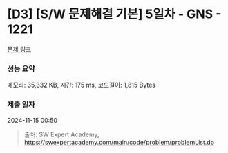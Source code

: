 # [D3] [S/W 문제해결 기본] 5일차 - GNS - 1221 

[문제 링크](https://swexpertacademy.com/main/code/problem/problemDetail.do?contestProbId=AV14jJh6ACYCFAYD) 

### 성능 요약

메모리: 35,332 KB, 시간: 175 ms, 코드길이: 1,815 Bytes

### 제출 일자

2024-11-15 00:50



> 출처: SW Expert Academy, https://swexpertacademy.com/main/code/problem/problemList.do